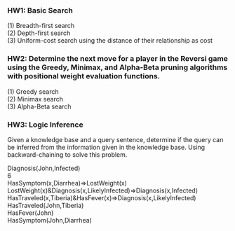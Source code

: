 ### HW1: Basic Search ###

(1) Breadth-first search  
(2) Depth-first search  
(3) Uniform-cost search using the distance of their relationship as cost  

### HW2: Determine the next move for a player in the Reversi game using the Greedy, Minimax, and Alpha-Beta pruning algorithms with positional weight evaluation functions. ###

(1) Greedy search  
(2) Minimax search  
(3) Alpha-Beta search  

### HW3: Logic Inference ###

Given a knowledge base and a query sentence, determine if the query can be inferred from the information given in the knowledge base. Using backward-chaining to solve this problem.

Diagnosis(John,Infected)  
6  
HasSymptom(x,Diarrhea)=>LostWeight(x)  
LostWeight(x)&Diagnosis(x,LikelyInfected)=>Diagnosis(x,Infected)   
HasTraveled(x,Tiberia)&HasFever(x)=>Diagnosis(x,LikelyInfected)  
HasTraveled(John,Tiberia)  
HasFever(John)  
HasSymptom(John,Diarrhea)  
